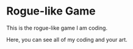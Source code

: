 # Rogue-like Game
This is the rogue-like game I am coding.

Here, you can see all of my coding and your art.

